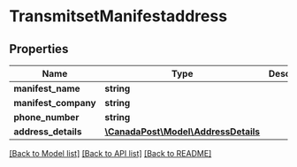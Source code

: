 # TransmitsetManifestaddress

## Properties
Name | Type | Description | Notes
------------ | ------------- | ------------- | -------------
**manifest_name** | **string** |  | [optional] 
**manifest_company** | **string** |  | [optional] 
**phone_number** | **string** |  | [optional] 
**address_details** | [**\CanadaPost\Model\AddressDetails**](AddressDetails.md) |  | [optional] 

[[Back to Model list]](../README.md#documentation-for-models) [[Back to API list]](../README.md#documentation-for-api-endpoints) [[Back to README]](../README.md)


